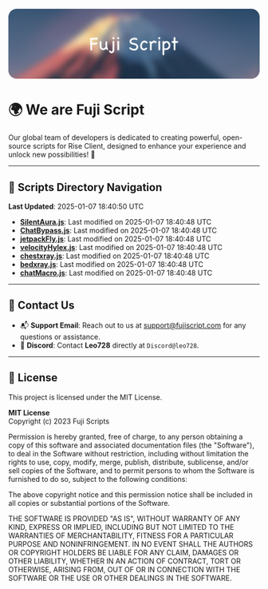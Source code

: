 ![Banner](.github/b.webp)

# 🌍 **We are Fuji Script**

Our global team of developers is dedicated to creating powerful, open-source scripts for Rise Client, designed to enhance your experience and unlock new possibilities! 🌟

---
<!-- SCRIPTS_NAVIGATION_START -->
## 📂 **Scripts Directory Navigation**

**Last Updated**: 2025-01-07 18:40:50 UTC

- **[SilentAura.js](scripts/SilentAura.js)**: Last modified on 2025-01-07 18:40:48 UTC
- **[ChatBypass.js](scripts/ChatBypass.js)**: Last modified on 2025-01-07 18:40:48 UTC
- **[jetpackFly.js](scripts/jetpackFly.js)**: Last modified on 2025-01-07 18:40:48 UTC
- **[velocityHylex.js](scripts/velocityHylex.js)**: Last modified on 2025-01-07 18:40:48 UTC
- **[chestxray.js](scripts/chestxray.js)**: Last modified on 2025-01-07 18:40:48 UTC
- **[bedxray.js](scripts/bedxray.js)**: Last modified on 2025-01-07 18:40:48 UTC
- **[chatMacro.js](scripts/chatMacro.js)**: Last modified on 2025-01-07 18:40:48 UTC

<!-- SCRIPTS_NAVIGATION_END -->

---

## 💬 **Contact Us**  
- 📬 **Support Email**: Reach out to us at [support@fujiscript.com](mailto:support@fujiscript.com) for any questions or assistance.  
- 💬 **Discord**: Contact **Leo728** directly at `Discord@leo728`.

---

## 📜 **License**

This project is licensed under the MIT License.  

**MIT License**  
Copyright (c) 2023 Fuji Scripts  

Permission is hereby granted, free of charge, to any person obtaining a copy of this software and associated documentation files (the "Software"), to deal in the Software without restriction, including without limitation the rights to use, copy, modify, merge, publish, distribute, sublicense, and/or sell copies of the Software, and to permit persons to whom the Software is furnished to do so, subject to the following conditions:  

The above copyright notice and this permission notice shall be included in all copies or substantial portions of the Software.  

THE SOFTWARE IS PROVIDED "AS IS", WITHOUT WARRANTY OF ANY KIND, EXPRESS OR IMPLIED, INCLUDING BUT NOT LIMITED TO THE WARRANTIES OF MERCHANTABILITY, FITNESS FOR A PARTICULAR PURPOSE AND NONINFRINGEMENT. IN NO EVENT SHALL THE AUTHORS OR COPYRIGHT HOLDERS BE LIABLE FOR ANY CLAIM, DAMAGES OR OTHER LIABILITY, WHETHER IN AN ACTION OF CONTRACT, TORT OR OTHERWISE, ARISING FROM, OUT OF OR IN CONNECTION WITH THE SOFTWARE OR THE USE OR OTHER DEALINGS IN THE SOFTWARE.  
